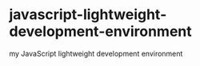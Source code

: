 # javascript-lightweight-development-environment

my JavaScript lightweight development environment
